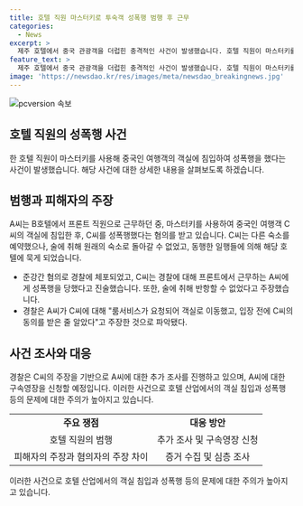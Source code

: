 ```yaml
---
title: 호텔 직원 마스터키로 투숙객 성폭행 범행 후 근무
categories:
  - News
excerpt: >
  제주 호텔에서 중국 관광객을 더럽힌 충격적인 사건이 발생했습니다. 호텔 직원이 마스터키를 사용해 술에 취한 투숙객을 성폭행한 것으로 밝혀졌습니다. 피해자는 프론트 직원이 자신의 객실에 침입한 후 성폭행을 당했다고 고백했습니다. 경찰은 피의자를 긴급체포하고 사건 경위를 조사 중이며, 피의자는 룸서비스를 접수했다며 변명 중입니다. 피해자의 주장을 바탕으로 피의자에 대한 구속영장을 신청할 예정입니다.
feature_text: >
  제주 호텔에서 중국 관광객을 더럽힌 충격적인 사건이 발생했습니다. 호텔 직원이 마스터키를 사용해 술에 취한 투숙객을 성폭행한 것으로 밝혀졌습니다. 피해자는 프론트 직원이 자신의 객실에 침입한 후 성폭행을 당했다고 고백했습니다. 경찰은 피의자를 긴급체포하고 사건 경위를 조사 중이며, 피의자는 룸서비스를 접수했다며 변명 중입니다. 피해자의 주장을 바탕으로 피의자에 대한 구속영장을 신청할 예정입니다.
image: 'https://newsdao.kr/res/images/meta/newsdao_breakingnews.jpg'
---
```


<p><img src="https://newsdao.kr/res/images/meta/newsdao_breakingnews.jpg" alt="pcversion 속보" /></p>

<h2 data-ke-size="size26">호텔 직원의 성폭행 사건</h2>

<p data-ke-size="size16">한 호텔 직원이 마스터키를 사용해 중국인 여행객의 객실에 침입하여 성폭행을 했다는 사건이 발생했습니다. 해당 사건에 대한 상세한 내용을 살펴보도록 하겠습니다.</p>

<h2 data-ke-size="size24">범행과 피해자의 주장</h2>

<p data-ke-size="size16">A씨는 B호텔에서 프론트 직원으로 근무하던 중, 마스터키를 사용하여 중국인 여행객 C씨의 객실에 침입한 후, C씨를 성폭행했다는 혐의를 받고 있습니다. C씨는 다른 숙소를 예약했으나, 술에 취해 원래의 숙소로 돌아갈 수 없었고, 동행한 일행들에 의해 해당 호텔에 묵게 되었습니다.</p>

<ul>
  <li>준강간 혐의로 경찰에 체포되었고, C씨는 경찰에 대해 프론트에서 근무하는 A씨에게 성폭행을 당했다고 진술했습니다. 또한, 술에 취해 반항할 수 없었다고 주장했습니다.</li>
  <li>경찰은 A씨가 C씨에 대해 "룸서비스가 요청되어 객실로 이동했고, 입장 전에 C씨의 동의를 받은 줄 알았다"고 주장한 것으로 파악됐다.</li>
</ul>

<h2 data-ke-size="size24">사건 조사와 대응</h2>

<p data-ke-size="size16">경찰은 C씨의 주장을 기반으로 A씨에 대한 추가 조사를 진행하고 있으며, A씨에 대한 구속영장을 신청할 예정입니다. 이러한 사건으로 호텔 산업에서의 객실 침입과 성폭행 등의 문제에 대한 주의가 높아지고 있습니다.</p>

<table>
  <tr>
    <td style="text-align: center; height: 17px;"><b>주요 쟁점</b></td>
    <td style="text-align: center; height: 17px;"><b>대응 방안</b></td>
  </tr>
  <tr>
    <td style="text-align: center; height: 17px;">호텔 직원의 범행</td>
    <td style="text-align: center; height: 17px;">추가 조사 및 구속영장 신청</td>
  </tr>
  <tr>
    <td style="text-align: center; height: 17px;">피해자의 주장과 혐의자의 주장 차이</td>
    <td style="text-align: center; height: 17px;">증거 수집 및 심층 조사</td>
  </tr>
</table>

<p data-ke-size="size16">이러한 사건으로 호텔 산업에서의 객실 침입과 성폭행 등의 문제에 대한 주의가 높아지고 있습니다.</p>

